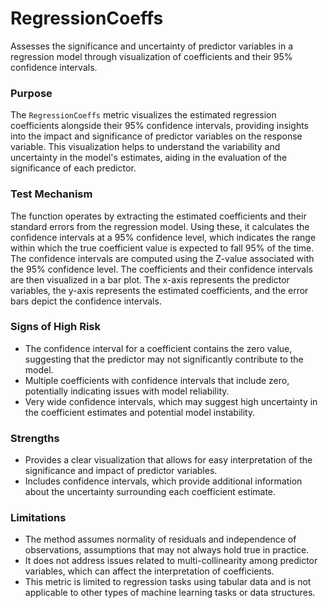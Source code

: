 # RegressionCoeffs

Assesses the significance and uncertainty of predictor variables in a regression model through visualization of
coefficients and their 95% confidence intervals.

### Purpose

The `RegressionCoeffs` metric visualizes the estimated regression coefficients alongside their 95% confidence intervals,
providing insights into the impact and significance of predictor variables on the response variable. This visualization
helps to understand the variability and uncertainty in the model's estimates, aiding in the evaluation of the
significance of each predictor.

### Test Mechanism

The function operates by extracting the estimated coefficients and their standard errors from the regression model.
Using these, it calculates the confidence intervals at a 95% confidence level, which indicates the range within which
the true coefficient value is expected to fall 95% of the time. The confidence intervals are computed using the
Z-value associated with the 95% confidence level. The coefficients and their confidence intervals are then visualized
in a bar plot. The x-axis represents the predictor variables, the y-axis represents the estimated coefficients, and
the error bars depict the confidence intervals.

### Signs of High Risk

- The confidence interval for a coefficient contains the zero value, suggesting that the predictor may not significantly
contribute to the model.
- Multiple coefficients with confidence intervals that include zero, potentially indicating issues with model reliability.
- Very wide confidence intervals, which may suggest high uncertainty in the coefficient estimates and potential model
instability.

### Strengths

- Provides a clear visualization that allows for easy interpretation of the significance and impact of predictor
variables.
- Includes confidence intervals, which provide additional information about the uncertainty surrounding each coefficient
estimate.

### Limitations

- The method assumes normality of residuals and independence of observations, assumptions that may not always hold true
in practice.
- It does not address issues related to multi-collinearity among predictor variables, which can affect the interpretation
of coefficients.
- This metric is limited to regression tasks using tabular data and is not applicable to other types of machine learning
tasks or data structures.